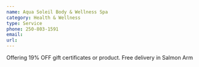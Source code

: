 ```yaml
---
name: Aqua Soleil Body & Wellness Spa
category: Health & Wellness
type: Service
phone: 250-803-1591
email: 
url: 
---
```


Offering 19% OFF gift certificates or product. Free delivery in Salmon Arm